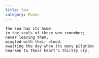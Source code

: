 ```yaml
---
title: Sea
category: Poems
---
```


    The sea has its home
    in the souls of those who remember;
    never leaving them,
    mingled with their blood,
    awaiting the day when its many pilgrims
    hearken to their heart's thirsty cry.


